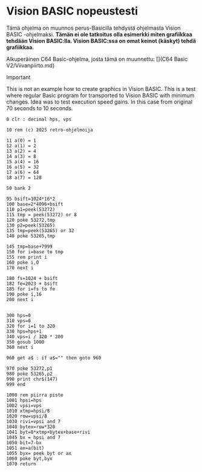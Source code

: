 # Vision BASIC nopeustesti

Tämä ohjelma on muunnos perus-Basicilla tehdystä ohjelmasta Vision BASIC -ohjelmaksi. **Tämän ei ole tatkoitus olla esimerkki miten grafiikkaa tehdään Vision BASIC:lla. Vision BASIC:ssa on omat keinot (käskyt) tehdä grafiikkaa.**

Alkuperäinen C64 Basic-ohjelma, josta tämä on muunnettu: [](C64 Basic V2/Viivanpiirto.md)

> [!IMPORTANT]
> This is not an example how to create graphics in Vision BASIC. This is a test where regular Basic program for transported to Vision BASIC with minimum changes. Idea was to test execution speed gains. In this case from original 70 seconds to 10 seconds.

```
0 clr : decimal hps, vps

10 rem (c) 2025 retro-ohjelmoija

11 a(0) = 1
12 a(1) = 2
13 a(2) = 4
14 a(3) = 8
15 a(4) = 16
16 a(5) = 32
17 a(6) = 64
18 a(7) = 128

50 bank 2

95 bsift=1024*16*2
100 base=2*4096+bsift
110 p1=peek(53272)
115 tmp = peek(53272) or 8
120 poke 53272,tmp
130 p2=peek(53265)
135 tmp=peek(53265) or 32
140 poke 53265,tmp

145 tmp=base+7999
150 for i=base to tmp
155 rem print i
160 poke i,0
170 next i

180 fs=1024 + bsift
182 fe=2023 + bsift
185 for i=fs to fe
190 poke i,16
200 next i


300 hps=0
310 vps=0
320 for i=1 to 320
330 hps=hps+1
340 vps=i / 320 * 200
350 gosub 1000
360 next i

960 get a$ : if a$="" then goto 960

970 poke 53272,p1
980 poke 53265,p2
990 print chr$(147)
999 end

1000 rem piirra piste
1001 hpsi=hps
1002 vpsi=vps
1010 xtmp=hpsi/8
1020 row=vpsi/8
1030 rivi=vpsi and 7
1040 bytex=row*320
1041 byt=8*xtmp+bytex+base+rivi
1045 bx = hpsi and 7
1050 bit=7-bx
1051 ax=a(bit)
1055 byx= peek byt or ax
1060 poke byt,byx
1070 return

```

